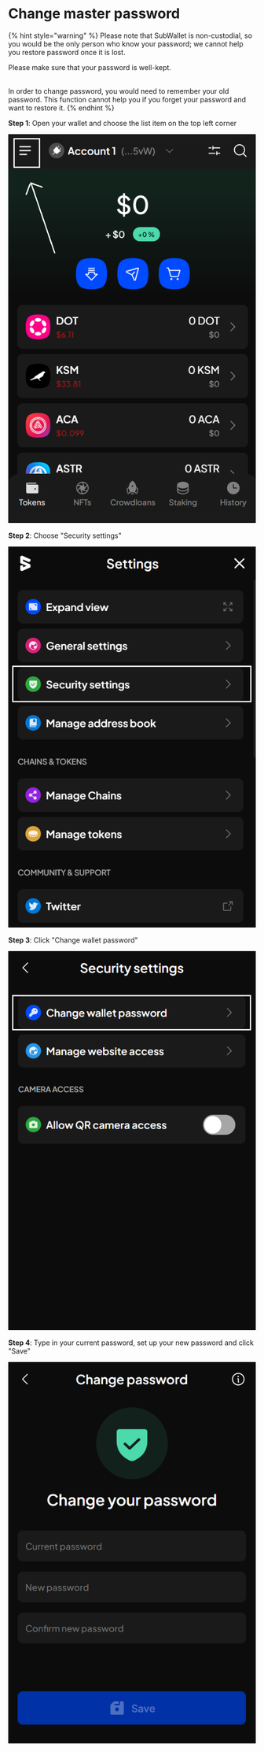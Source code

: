 # Change master password

{% hint style="warning" %}
Please note that SubWallet is non-custodial, so you would be the only person who know your password; we cannot help you restore password once it is lost.&#x20;

Please make sure that your password is well-kept.&#x20;

\
In order to change password, you would need to remember your old password. This function cannot help you if you forget your password and want to restore it.&#x20;
{% endhint %}

**Step 1**: Open your wallet and choose the list item on the top left corner

![](<../.gitbook/assets/image (2) (1).png>)

**Step 2**: Choose "Security settings"

![](<../.gitbook/assets/image (22) (2).png>)

**Step 3**: Click "Change wallet password"

![](<../.gitbook/assets/image (7) (2).png>)

**Step 4**: Type in your current password, set up your new password and click "Save"

![](<../.gitbook/assets/image (12) (1).png>)
